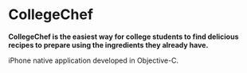 CollegeChef
===========

**CollegeChef is the easiest way for college students to find delicious recipes to prepare using the ingredients they already have.**

iPhone native application developed in Objective-C.
